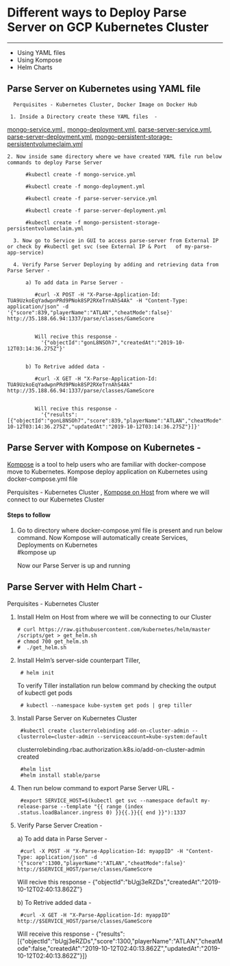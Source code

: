 # Different ways to Deploy Parse Server on GCP Kubernetes Cluster
------------------------------------------------------------------
- Using YAML files
- Using Kompose
- Helm Charts 

## Parse Server on Kubernetes using YAML file 

      Perquisites - Kubernetes Cluster, Docker Image on Docker Hub 

     1. Inside a Directory create these YAML files  - 
   [mongo-service.yml](https://github.com/hrsikesa/parse-server/blob/master/parse-kubernetes-gce/mongo-service.yml),, [mongo-deployment.yml](https://github.com/hrsikesa/parse-server/blob/master/parse-kubernetes-gce/mongo-deployment.yml), [parse-server-service.yml](https://github.com/hrsikesa/parse-server/blob/master/parse-kubernetes-gce/parse-server-service.yml), [parse-server-deployment.yml](https://github.com/hrsikesa/parse-server/blob/master/parse-kubernetes-gce/parse-server-deployment.yml), [mongo-persistent-storage-persistentvolumeclaim.yml](https://github.com/hrsikesa/parse-server/blob/master/parse-kubernetes-gce/mongo-persistent-storage-persistentvolumeclaim.yml )
   
    2. Now inside same directory where we have created YAML file run below commands to deploy Parse Server
        
          #kubectl create -f mongo-service.yml
          
          #kubectl create -f mongo-deployment.yml
          
          #kubectl create -f parse-server-service.yml
          
          #kubectl create -f parse-server-deployment.yml
          
          #kubectl create -f mongo-persistent-storage-persistentvolumeclaim.yml
          
      3. Now go to Service in GUI to access parse-server from External IP or check by #kubectl get svc (see External IP & Port   of my-parse-app-service)

      4. Verify Parse Server Deploying by adding and retrieving data from Parse Server - 

          a) To add data in Parse Server -
             
             #curl -X POST -H "X-Parse-Application-Id: TUA9UzkoEqYadwpnPRd9PNok8SP2RXeTrnAhS4Ak" -H "Content-Type: application/json" -d '{"score":839,"playerName":"ATLAN","cheatMode":false}' http://35.188.66.94:1337/parse/classes/GameScore
            

             Will recive this response -
               '{"objectId":"gonL8NSOh7","createdAt":"2019-10-12T03:14:36.275Z"}'


          b) To Retrive added data -
            
             #curl -X GET -H "X-Parse-Application-Id: TUA9UzkoEqYadwpnPRd9PNok8SP2RXeTrnAhS4Ak" http://35.188.66.94:1337/parse/classes/GameScore
             

             Will recive this response -
               '{"results":[{"objectId":"gonL8NSOh7","score":839,"playerName":"ATLAN","cheatMode":false,"createdAt":"2019-10-12T03:14:36.275Z","updatedAt":"2019-10-12T03:14:36.275Z"}]}'
               

## Parse Server with Kompose on Kubernetes -
[Kompose](http://kompose.io/) is a tool to help users who are familiar with docker-compose move to Kubernetes.
Kompose deploy application on Kubernetes using docker-compose.yml file

Perquisites - Kubernetes Cluster , [Kompose on Host](https://github.com/kubernetes/kompose) from where we will connect to our Kubernetes Cluster 
####  Steps  to follow 
1. Go to directory where  docker-compose.yml file is present and run below command. Now Kompose will automatically create Services, Deployments on Kubernetes  
   #kompose up 

   Now our Parse Server is up and running 
   
   
## Parse Server with Helm Chart -

 Perquisites - Kubernetes Cluster

 1. Install Helm on Host from where we will be connecting to our Cluster
    
        # curl https://raw.githubusercontent.com/kubernetes/helm/master /scripts/get > get_helm.sh
        # chmod 700 get_helm.sh
        #  ./get_helm.sh 

 2. Install Helm’s server-side counterpart Tiller, 
     
         # helm init 

    To verify Tiller installation run below command by checking the output of kubectl get pods 
    
         # kubectl --namespace kube-system get pods | grep tiller    

  3. Install Parse Server on Kubernetes Cluster 
            
          #kubectl create clusterrolebinding add-on-cluster-admin --clusterrole=cluster-admin --serviceaccount=kube-system:default
     clusterrolebinding.rbac.authorization.k8s.io/add-on-cluster-admin created
           
          #helm list
          #helm install stable/parse

  4.  Then run below command to export Parse Server URL - 
               
           #export SERVICE_HOST=$(kubectl get svc --namespace default my-release-parse --template "{{ range (index .status.loadBalancer.ingress 0) }}{{.}}{{ end }}"):1337


  5. Verify Parse Server Creation - 

       a) To add data in Parse Server -
          
          #curl -X POST -H "X-Parse-Application-Id: myappID" -H "Content-Type: application/json" -d '{"score":1300,"playerName":"ATLAN","cheatMode":false}'   http://$SERVICE_HOST/parse/classes/GameScore
       
        Will recive this response -                      {"objectId":"bUgj3eRZDs","createdAt":"2019-10-12T02:40:13.862Z"}

    
       b) To Retrive added data -
         
          #curl -X GET -H "X-Parse-Application-Id: myappID" http://$SERVICE_HOST/parse/classes/GameScore
          
        Will receive this response -
          {"results":[{"objectId":"bUgj3eRZDs","score":1300,"playerName":"ATLAN","cheatMode":false,"createdAt":"2019-10-12T02:40:13.862Z","updatedAt":"2019-10-12T02:40:13.862Z"}]}   
